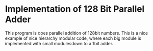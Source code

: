 # Implementation of 128 Bit Parallel  Adder 
This program is does parallel addition of 128bit numbers. This is a nice example of nice hierarchy modular code, where each big module is implemented with small modulesdown to a 1bit adder.  
